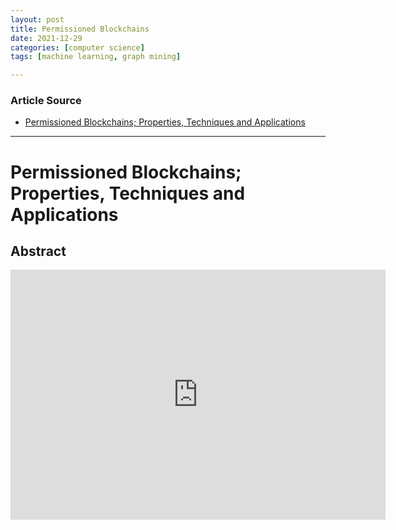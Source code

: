 ```yaml
---
layout: post
title: Permissioned Blockchains
date: 2021-12-29
categories: [computer science]
tags: [machine learning, graph mining]

---
```


### Article Source

* [Permissioned Blockchains; Properties, Techniques and Applications](https://www.youtube.com/watch?v=_gyCt1-QzWc&list=PL3xUNnH4Tdbt2enA1y6UVNZ-RboVlbCRs&index=13)


---


# Permissioned Blockchains; Properties, Techniques and Applications

## Abstract

<iframe width="600" height="400" src="https://www.youtube.com/embed/_gyCt1-QzWc" title="YouTube video player" frameborder="0" allow="accelerometer; autoplay; clipboard-write; encrypted-media; gyroscope; picture-in-picture" allowfullscreen></iframe>